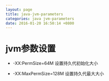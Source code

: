 ```yaml
---
layout: page
title: java-jvm-parameters
categories: java jvm-parameters
date: 2016-01-20 16:50:14 +0800
---
```


# jvm参数设置

* -XX:PermSize=64M 
    设置持久代初始化大小

* -XX:MaxPermSize=128M
    设置持久代最大大小


